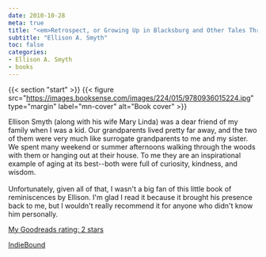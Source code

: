 ```yaml
---
date: 2010-10-28
meta: true
title: "<em>Retrospect, or Growing Up in Blacksburg and Other Tales Through a Long Life</em>"
subtitle: "Ellison A. Smyth"
toc: false
categories:
- Ellison A. Smyth
- books
---
```


{{< section "start" >}}
{{< figure src="https://images.booksense.com/images/224/015/9780936015224.jpg" type="margin" label="mn-cover" alt="Book cover" >}}

Ellison Smyth (along with his wife Mary Linda) was a dear friend of my family when I was a kid. Our grandparents lived pretty far away, and the two of them were very much like surrogate grandparents to me and my sister. We spent many weekend or summer afternoons walking through the woods with them or hanging out at their house. To me they are an inspirational example of aging at its best--both were full of curiosity, kindness, and wisdom.<br /><br />Unfortunately, given all of that, I wasn't a big fan of this little book of reminiscences by Ellison. I'm glad I read it because it brought his presence back to me, but I wouldn't really recommend it for anyone who didn't know him personally.

[My Goodreads rating: 2 stars](https://www.goodreads.com/review/show/127693966)  

[IndieBound](https://www.indiebound.org/book/9780936015224)
